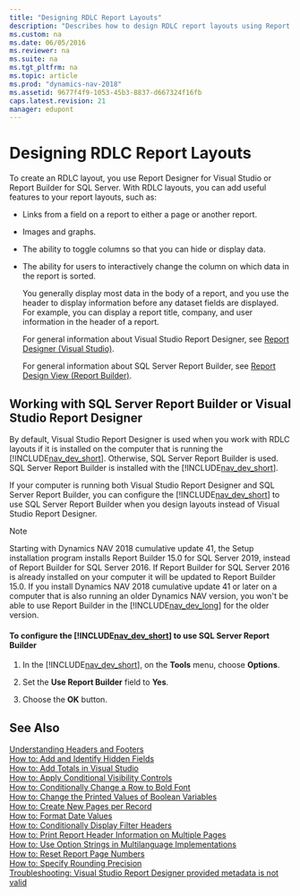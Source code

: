 ```yaml
---
title: "Designing RDLC Report Layouts"
description: "Describes how to design RDLC report layouts using Report Designer for Visual Studio or Report Builder for SQL Server. "
ms.custom: na
ms.date: 06/05/2016
ms.reviewer: na
ms.suite: na
ms.tgt_pltfrm: na
ms.topic: article
ms.prod: "dynamics-nav-2018"
ms.assetid: 9677f4f9-1053-45b3-8837-d667324f16fb
caps.latest.revision: 21
manager: edupont
---
```

# Designing RDLC Report Layouts
To create an RDLC layout, you use Report Designer for Visual Studio or Report Builder for SQL Server. With RDLC layouts, you can add useful features to your report layouts, such as:  
  
- Links from a field on a report to either a page or another report.  
  
- Images and graphs.  
  
- The ability to toggle columns so that you can hide or display data.  
  
- The ability for users to interactively change the column on which data in the report is sorted.  
  
  You generally display most data in the body of a report, and you use the header to display information before any dataset fields are displayed. For example, you can display a report title, company, and user information in the header of a report.  
  
  For general information about Visual Studio Report Designer, see [Report Designer \(Visual Studio\)](https://go.microsoft.com/fwlink/?LinkID=123725).  
  
  For general information about SQL Server Report Builder, see [Report Design View \(Report Builder\)](https://go.microsoft.com/fwlink/?LinkId=317717).  
  
## Working with SQL Server Report Builder or Visual Studio Report Designer

 By default, Visual Studio Report Designer is used when you work with RDLC layouts if it is installed on the computer that is running the [!INCLUDE[nav_dev_short](includes/nav_dev_short_md.md)]. Otherwise, SQL Server Report Builder is used. SQL Server Report Builder is installed with the [!INCLUDE[nav_dev_short](includes/nav_dev_short_md.md)].  
  
 If your computer is running both Visual Studio Report Designer and SQL Server Report Builder, you can configure the [!INCLUDE[nav_dev_short](includes/nav_dev_short_md.md)] to use SQL Server Report Builder when you design layouts instead of Visual Studio Report Designer.  

> [!NOTE]
> Starting with Dynamics NAV 2018 cumulative update 41, the Setup installation program installs Report Builder 15.0 for SQL Server 2019, instead of Report Builder for SQL Server 2016. If Report Builder for SQL Server 2016 is already installed on your computer it will be updated to Report Builder 15.0. If you install Dynamics NAV 2018 cumulative update 41 or later on a computer that is also running an older Dynamics NAV version, you won't be able to use Report Builder in the [!INCLUDE[nav_dev_long](includes/nav_dev_long_md.md)] for the older version.
  
#### To configure the [!INCLUDE[nav_dev_short](includes/nav_dev_short_md.md)] to use SQL Server Report Builder  
  
1.  In the [!INCLUDE[nav_dev_short](includes/nav_dev_short_md.md)], on the **Tools** menu, choose **Options**.  
  
2.  Set the **Use Report Builder** field to **Yes**.  
  
3.  Choose the **OK** button.  
  
## See Also  
 [Understanding Headers and Footers](Understanding-Headers-and-Footers.md)   
 [How to: Add and Identify Hidden Fields](How-to--Add-and-Identify-Hidden-Fields.md)   
 [How to: Add Totals in Visual Studio](How-to--Add-Totals-in-Visual-Studio.md)   
 [How to: Apply Conditional Visibility Controls](How-to--Apply-Conditional-Visibility-Controls.md)   
 [How to: Conditionally Change a Row to Bold Font](How-to--Conditionally-Change-a-Row-to-Bold-Font.md)   
 [How to: Change the Printed Values of Boolean Variables](How-to--Change-the-Printed-Values-of-Boolean-Variables.md)   
 [How to: Create New Pages per Record](How-to--Create-New-Pages-per-Record.md)   
 [How to: Format Date Values](How-to--Format-Date-Values.md)   
 [How to: Conditionally Display Filter Headers](How-to--Conditionally-Display-Filter-Headers.md)   
 [How to: Print Report Header Information on Multiple Pages](How-to--Print-Report-Header-Information-on-Multiple-Pages.md)   
 [How to: Use Option Strings in Multilanguage Implementations](How-to--Use-Option-Strings-in-Multilanguage-Implementations.md)   
 [How to: Reset Report Page Numbers](How-to--Reset-Report-Page-Numbers.md)   
 [How to: Specify Rounding Precision](How-to--Specify-Rounding-Precision.md)   
 [Troubleshooting: Visual Studio Report Designer provided metadata is not valid](Troubleshooting--Visual-Studio-Report-Designer-provided-metadata-is-not-valid.md)